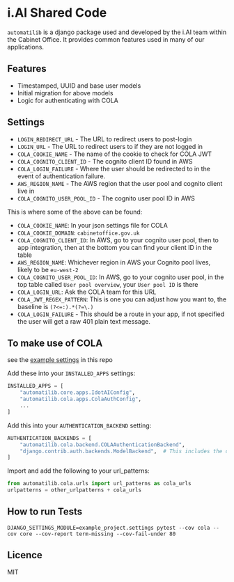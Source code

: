 # i.AI Shared Code

`automatilib` is a django package used and developed by the i.AI team within the Cabinet Office.
It provides common features used in many of our applications.


## Features

* Timestamped, UUID and base user models
* Initial migration for above models
* Logic for authenticating with COLA


## Settings

* `LOGIN_REDIRECT_URL` - The URL to redirect users to post-login
* `LOGIN_URL` - The URL to redirect users to if they are not logged in
* `COLA_COOKIE_NAME` - The name of the cookie to check for COLA JWT
* `COLA_COGNITO_CLIENT_ID` - The cognito client ID found in AWS
* `COLA_LOGIN_FAILURE` - Where the user should be redirected to in the event of authentication failure.
* `AWS_REGION_NAME` - The AWS region that the user pool and cognito client live in
* `COLA_COGNITO_USER_POOL_ID` - The cognito user pool ID in AWS

This is where some of the above can be found:

* `COLA_COOKIE_NAME`: In your json settings file for COLA
* `COLA_COOKIE_DOMAIN`: `cabinetoffice.gov.uk`
* `COLA_COGNITO_CLIENT_ID`: In AWS, go to your cognito user pool, then to app integration, then at the bottom you can find your client ID in the table
* `AWS_REGION_NAME`: Whichever region in AWS your Cognito pool lives, likely to be `eu-west-2`
* `COLA_COGNITO_USER_POOL_ID`: In AWS, go to your cognito user pool, in the top table called `User pool overview`, your `User pool ID` is there
* `COLA_LOGIN_URL`: Ask the COLA team for this URL
* `COLA_JWT_REGEX_PATTERN`: This is one you can adjust how you want to, the baseline is `(?<=:).*(?=\.)`
* `COLA_LOGIN_FAILURE` - This should be a route in your app, if not specified the user will get a raw 401 plain text message.


## To make use of COLA

see the [example settings](example_project/settings.py) in this repo

Add these into your `INSTALLED_APPS` settings:

```python
INSTALLED_APPS = [
    "automatilib.core.apps.IdotAIConfig",
    "automatilib.cola.apps.ColaAuthConfig",
    ...
]
```

Add this into your `AUTHENTICATION_BACKEND` setting:

```python
AUTHENTICATION_BACKENDS = [
    "automatilib.cola.backend.COLAAuthenticationBackend",
    "django.contrib.auth.backends.ModelBackend",  # This includes the default backend
]
```

Import and add the following to your url_patterns:
```python
from automatilib.cola.urls import url_patterns as cola_urls
urlpatterns = other_urlpatterns + cola_urls
```


## How to run Tests

```commandline
DJANGO_SETTINGS_MODULE=example_project.settings pytest --cov cola --cov core --cov-report term-missing --cov-fail-under 80
```

## Licence

MIT

